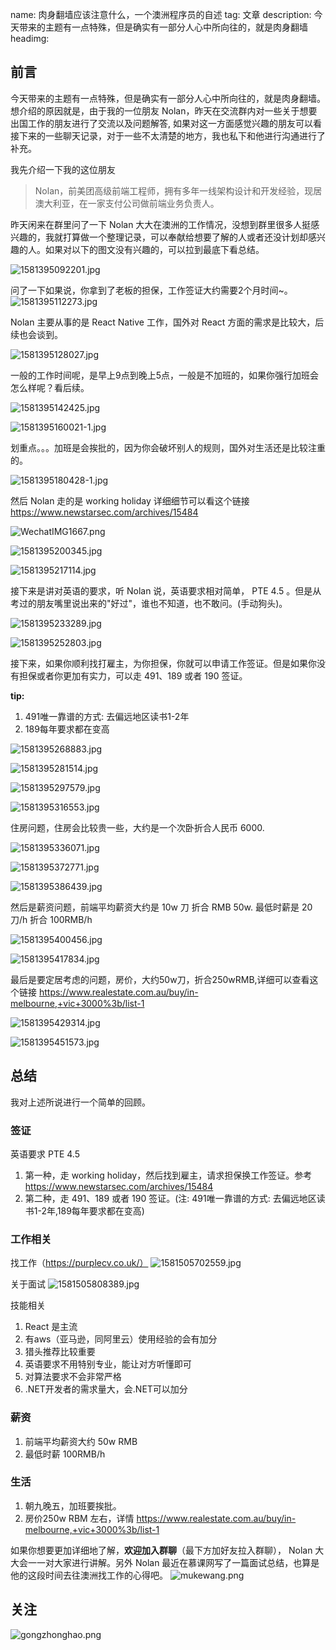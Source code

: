 name: 肉身翻墙应该注意什么，一个澳洲程序员的自述
tag: 文章
description: 今天带来的主题有一点特殊，但是确实有一部分人心中所向往的，就是肉身翻墙
headimg: 

## 前言

今天带来的主题有一点特殊，但是确实有一部分人心中所向往的，就是肉身翻墙。想介绍的原因就是，由于我的一位朋友 Nolan，昨天在交流群内对一些关于想要出国工作的朋友进行了交流以及问题解答, 如果对这一方面感觉兴趣的朋友可以看接下来的一些聊天记录，对于一些不太清楚的地方，我也私下和他进行沟通进行了补充。

我先介绍一下我的这位朋友
> Nolan，前美团高级前端工程师，拥有多年一线架构设计和开发经验，现居澳大利亚，在一家支付公司做前端业务负责人。

昨天闲来在群里问了一下 Nolan 大大在澳洲的工作情况，没想到群里很多人挺感兴趣的，我就打算做一个整理记录，可以奉献给想要了解的人或者还没计划却感兴趣的人。如果对以下的图文没有兴趣的，可以拉到最底下看总结。

![1581395092201.jpg](https://s3.qiufengh.com/blog/1581395092201.jpg)

问了一下如果说，你拿到了老板的担保，工作签证大约需要2个月时间~。
![1581395112273.jpg](https://s3.qiufengh.com/blog/1581395112273.jpg)

Nolan 主要从事的是 React Native 工作，国外对 React 方面的需求是比较大，后续也会谈到。

![1581395128027.jpg](https://s3.qiufengh.com/blog/1581395128027.jpg)

一般的工作时间呢，是早上9点到晚上5点，一般是不加班的，如果你强行加班会怎么样呢？看后续。

![1581395142425.jpg](https://s3.qiufengh.com/blog/1581395142425.jpg)

![1581395160021-1.jpg](https://s3.qiufengh.com/blog/1581395160021-1.jpg)

划重点。。。加班是会挨批的，因为你会破坏别人的规则，国外对生活还是比较注重的。

![1581395180428-1.jpg](https://s3.qiufengh.com/blog/1581395180428-1.jpg)

然后 Nolan 走的是 working holiday 详细细节可以看这个链接 https://www.newstarsec.com/archives/15484

![WechatIMG1667.png](https://s3.qiufengh.com/blog/WechatIMG1667.png)

![1581395200345.jpg](https://s3.qiufengh.com/blog/1581395200345.jpg)

![1581395217114.jpg](https://s3.qiufengh.com/blog/1581395217114.jpg)


接下来是讲对英语的要求，听 Nolan 说，英语要求相对简单， PTE 4.5 。但是从考过的朋友嘴里说出来的"好过"，谁也不知道，也不敢问。(手动狗头)。

![1581395233289.jpg](https://s3.qiufengh.com/blog/1581395233289.jpg)


![1581395252803.jpg](https://s3.qiufengh.com/blog/1581395252803.jpg)

接下来，如果你顺利找打雇主，为你担保，你就可以申请工作签证。但是如果你没有担保或者你更加有实力，可以走 491、189 或者 190 签证。

**tip:**

1. 491唯一靠谱的方式: 去偏远地区读书1-2年
2. 189每年要求都在变高

![1581395268883.jpg](https://s3.qiufengh.com/blog/1581395268883.jpg)


![1581395281514.jpg](https://s3.qiufengh.com/blog/1581395281514.jpg)

![1581395297579.jpg](https://s3.qiufengh.com/blog/1581395297579.jpg)

![1581395316553.jpg](https://s3.qiufengh.com/blog/1581395316553.jpg)

住房问题，住房会比较贵一些，大约是一个次卧折合人民币 6000.

![1581395336071.jpg](https://s3.qiufengh.com/blog/1581395336071.jpg)

![1581395372771.jpg](https://s3.qiufengh.com/blog/1581395372771.jpg)


![1581395386439.jpg](https://s3.qiufengh.com/blog/1581395386439.jpg)

然后是薪资问题，前端平均薪资大约是 10w 刀 折合 RMB 50w. 最低时薪是 20刀/h 折合 100RMB/h

![1581395400456.jpg](https://s3.qiufengh.com/blog/1581395400456.jpg)

![1581395417834.jpg](https://s3.qiufengh.com/blog/1581395417834.jpg)

最后是要定居考虑的问题，房价，大约50w刀，折合250wRMB,详细可以查看这个链接 https://www.realestate.com.au/buy/in-melbourne,+vic+3000%3b/list-1

![1581395429314.jpg](https://s3.qiufengh.com/blog/1581395429314.jpg)

![1581395451573.jpg](https://s3.qiufengh.com/blog/1581395451573.jpg)

## 总结
我对上述所说进行一个简单的回顾。

### 签证
英语要求 PTE 4.5
1. 第一种，走 working holiday，然后找到雇主，请求担保换工作签证。参考 https://www.newstarsec.com/archives/15484
2. 第二种，走 491、189 或者 190 签证。(注: 491唯一靠谱的方式: 去偏远地区读书1-2年,189每年要求都在变高)

### 工作相关
找工作（https://purplecv.co.uk/）
![1581505702559.jpg](https://s3.qiufengh.com/blog/1581505702559.jpg)

关于面试
![1581505808389.jpg](https://s3.qiufengh.com/blog/1581505808389.jpg)

技能相关
1. React 是主流
2. 有aws（亚马逊，同阿里云）使用经验的会有加分
3. 猎头推荐比较重要
4. 英语要求不用特别专业，能让对方听懂即可
5. 对算法要求不会非常严格
6. .NET开发者的需求量大，会.NET可以加分

### 薪资
1. 前端平均薪资大约 50w RMB
2. 最低时薪 100RMB/h

### 生活
1. 朝九晚五，加班要挨批。
2. 房价250w RBM 左右，详情 https://www.realestate.com.au/buy/in-melbourne,+vic+3000%3b/list-1


如果你想要更加详细地了解，**欢迎加入群聊**（最下方加好友拉入群聊）， Nolan 大大会一一对大家进行讲解。另外 Nolan 最近在慕课网写了一篇面试总结，也算是他的这段时间去往澳洲找工作的心得吧。
![mukewang.png](https://s3.qiufengh.com/blog/mukewang.png)

## 关注 
![gongzhonghao.png](https://s3.qiufengh.com/blog/gongzhonghao.png)